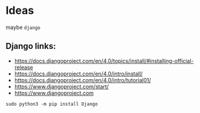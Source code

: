 # Ideas

maybe  ``django``


## Django links:
- https://docs.djangoproject.com/en/4.0/topics/install/#installing-official-release
- https://docs.djangoproject.com/en/4.0/intro/install/
- https://docs.djangoproject.com/en/4.0/intro/tutorial01/
- https://www.djangoproject.com/start/
- https://www.djangoproject.com


``sudo python3 -m pip install Django``
